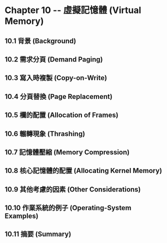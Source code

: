 # Chapter 10 -- 虛擬記憶體 (Virtual Memory) #

## 10.1 背景 (Background) ##

## 10.2 需求分頁 (Demand Paging) ##

## 10.3 寫入時複製 (Copy-on-Write) ##

## 10.4 分頁替換 (Page Replacement) ##

## 10.5 欄的配置 (Allocation of Frames) ##

## 10.6 輾轉現象 (Thrashing) ##

## 10.7 記憶體壓縮 (Memory Compression) ##

## 10.8 核心記憶體的配置 (Allocating Kernel Memory) ##

## 10.9 其他考慮的因素 (Other Considerations) ##

## 10.10 作業系統的例子 (Operating-System Examples) ##

## 10.11 摘要 (Summary) ##
